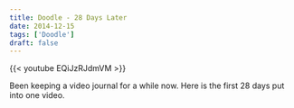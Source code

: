 ```yaml
---
title: Doodle - 28 Days Later
date: 2014-12-15
tags: ['Doodle']
draft: false
---
```

{{< youtube EQiJzRJdmVM >}}

<p>Been keeping a video journal for a while now. Here is the first 28 days put into one video.</p>
